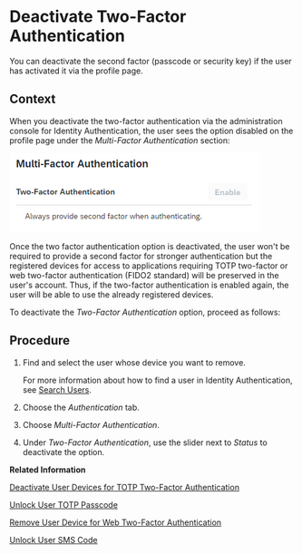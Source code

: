 <!-- loio15db825e543941869c9542ff37a235de -->

# Deactivate Two-Factor Authentication

You can deactivate the second factor \(passcode or security key\) if the user has activated it via the profile page.



## Context

When you deactivate the two-factor authentication via the administration console for Identity Authentication, the user sees the option disabled on the profile page under the *Multi-Factor Authentication* section:

![](images/Multi-Factor_Authentication_Off_7af8c1f.png)

Once the two factor authentication option is deactivated, the user won't be required to provide a second factor for stronger authentication but the registered devices for access to applications requiring TOTP two-factor or web two-factor authentication \(FIDO2 standard\) will be preserved in the user's account. Thus, if the two-factor authentication is enabled again, the user will be able to use the already registered devices.

To deactivate the *Two-Factor Authentication* option, proceed as follows:



## Procedure

1.  Find and select the user whose device you want to remove.

    For more information about how to find a user in Identity Authentication, see [Search Users](search-users-06078a6.md).

2.  Choose the *Authentication* tab.

3.  Choose *Multi-Factor Authentication*.

4.  Under *Two-Factor Authentication*, use the slider next to *Status* to deactivate the option.


**Related Information**  


[Deactivate User Devices for TOTP Two-Factor Authentication](deactivate-user-devices-for-totp-two-factor-authentication-87324d5.md "This document shows you how to deactivate the mobile devices used by a user to generate passcodes for access to applications requiring time-based one-time (TOTP) as two-factor authentication. You deactivate the user mobile devices from the administration console for Identity Authentication")

[Unlock User TOTP Passcode](unlock-user-totp-passcode-cb6615d.md "You can unlock a user passcode when the user must log on to the application before the automatic unlock time of 60 minutes has passed.")

[Remove User Device for Web Two-Factor Authentication](remove-user-device-for-web-two-factor-authentication-9529d97.md "This document shows you how to remove the registered devices used by a user for access to applications requiring web two-factor authentication (FIDO2 standard).")

[Unlock User SMS Code](unlock-user-sms-code-6120cc2.md "You can unlock a user SMS code when the user must log on to the application before the automatic unlock time of 60 minutes has passed.")


